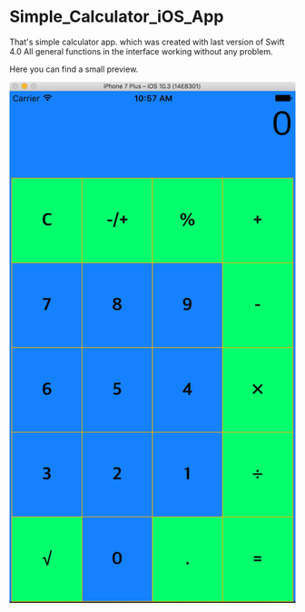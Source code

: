 # Simple_Calculator_iOS_App
That's simple calculator app. which was created with last version of Swift 4.0
All general functions in the interface working without any problem.

Here you can find a small preview.

![Screenshot](img.png)
